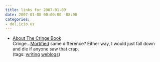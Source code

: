 ```yaml
---
title: links for 2007-01-09
date: 2007-01-08 00:00:00 -08:00
categories:
- del.icio.us
---
```


<ul class="delicious">
	<li>
		<div class="delicious-link"><a href="http://www.cringebook.com/">About The Cringe Book</a></div>
		<div class="delicious-extended">Cringe...<a href="http://www.getmortified.com/">Mortified</a> same difference? Either way, I would just fall down and die if anyone saw that crap.</div>
		<div class="delicious-tags">(tags: <a href="http://del.icio.us/torrez/writing">writing</a> <a href="http://del.icio.us/torrez/weblogs">weblogs</a>)</div>
	</li>
</ul>
